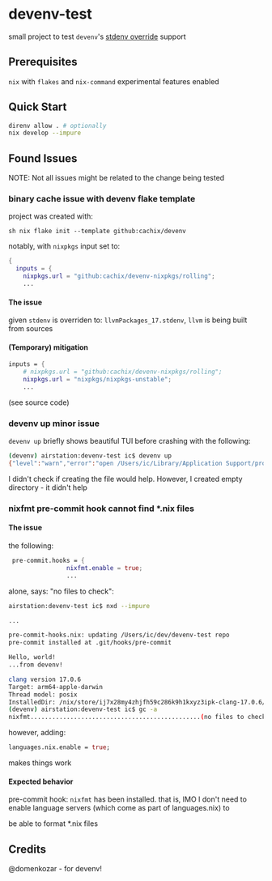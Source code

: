 # devenv-test

small project to test `devenv`'s [stdenv override](https://github.com/cachix/devenv/commit/a72055d4b3588cea2dcf08163a3be5781e838a72) support

## Prerequisites

`nix` with `flakes` and `nix-command` experimental features enabled

## Quick Start

```sh
direnv allow . # optionally
nix develop --impure
```

## Found Issues

NOTE: Not all issues might be related to the change being tested

### binary cache issue with devenv flake template

project was created with:

``sh
nix flake init --template github:cachix/devenv
``

notably, with `nixpkgs` input set to:

```nix
{
  inputs = {
    nixpkgs.url = "github:cachix/devenv-nixpkgs/rolling";
    ...

```

#### The issue

given `stdenv` is overriden to: `llvmPackages_17.stdenv`, `llvm` is being built from sources

#### (Temporary) mitigation

```nix
inputs = {
    # nixpkgs.url = "github:cachix/devenv-nixpkgs/rolling";
    nixpkgs.url = "nixpkgs/nixpkgs-unstable";
    ...
```

(see source code)

### devenv up minor issue

`devenv up` briefly shows beautiful TUI before crashing with the following:

```sh
(devenv) airstation:devenv-test ic$ devenv up
{"level":"warn","error":"open /Users/ic/Library/Application Support/process-compose/settings.yaml: no such file or directory","time":"2024-04-02T10:23:49+02:00","message":"Error reading settings file /Users/ic/Library/Application Support/process-compose/settings.yaml"}
```

I didn't check if creating the file would help. However, I created empty directory - it didn't help

### nixfmt pre-commit hook cannot find *.nix files

#### The issue

the following:

```nix
 pre-commit.hooks = {
                nixfmt.enable = true;
                ...
```

alone, says: "no files to check":

```sh
airstation:devenv-test ic$ nxd --impure

...

pre-commit-hooks.nix: updating /Users/ic/dev/devenv-test repo
pre-commit installed at .git/hooks/pre-commit

Hello, world!
...from devenv!

clang version 17.0.6
Target: arm64-apple-darwin
Thread model: posix
InstalledDir: /nix/store/ij7x28my4zhjfh59c286k9h1kxyz3ipk-clang-17.0.6/bin
(devenv) airstation:devenv-test ic$ gc -a
nixfmt...............................................(no files to check)Skipped
```

however, adding:

```nix
languages.nix.enable = true;
```

makes things work

#### Expected behavior

pre-commit hook: `nixfmt` has been installed. that is, IMO I don't need to enable language servers (which come as part of languages.nix) to

be able to format *.nix files

## Credits

@domenkozar - for devenv!
